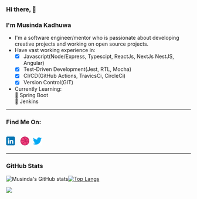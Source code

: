 ### Hi there, 👋

### I'm Musinda Kadhuwa

- I'm a software engineer/mentor who is passionate about developing creative projects and working on open source projects.
- Have vast working experience in:
  - [x] Javascript(Node/Express, Typescipt, ReactJs, NextJs NestJS, Angular)
  - [x] Test-Driven Development(Jest, RTL, Mocha)
  - [x] CI/CD(GitHub Actions, TravicsCi, CircleCi)
  - [x] Version Control(GIT)
- Currently Learning:<br>
  🌱 Spring Boot <br/>
  🌱 Jenkins

---
### Find Me On:

## [<img alt="Dribbble Img" width="24" src="images/linkedin.png"/>](https://www.linkedin.com/in/kadhuwa-musinda-a39346123) &nbsp; [<img alt="Dribble Img" width="24" src="images/dribbble.png"/>](https://dribbble.com/jkadhuwa)&nbsp; [<img alt="Twitter Img" width="24" src="images/twitter.png"/>](https://twitter.com/jkadhuwa)

---
### GitHub Stats

![Musinda's GitHub stats](https://github-readme-stats.vercel.app/api?username=jkadhuwa&show_icons=true&theme=radical)[![Top Langs](https://github-readme-stats.vercel.app/api/top-langs/?username=jkadhuwa&langs_count=8)](https://github.com/jkadhuwa/github-readme-stats)</p>

<img src="https://github-readme-streak-stats.herokuapp.com?user=jkadhuwa&theme=jolly" width="700">
<!--
**Jkadhuwa/jkadhuwa** is a ✨ _special_ ✨ repository because its `README.md` (this file) appears on your GitHub profile.

Here are some ideas to get you started:

- 🔭 I’m currently working on ...
- 🌱 I’m currently learning ...
- 👯 I’m looking to collaborate on ...
- 🤔 I’m looking for help with ...
- 💬 Ask me about ...
- 📫 How to reach me: ...
- 😄 Pronouns: ...
- ⚡ Fun fact: ...
  -->
